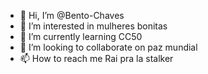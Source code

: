 - 👋 Hi, I’m @Bento-Chaves
- 👀 I’m interested in mulheres bonitas
- 🌱 I’m currently learning CC50
- 💞️ I’m looking to collaborate on paz mundial
- 📫 How to reach me Rai pra la stalker

<!---
Bento-Chaves/Bento-Chaves is a ✨ special ✨ repository because its `README.md` (this file) appears on your GitHub profile.
You can click the Preview link to take a look at your changes.
--->
